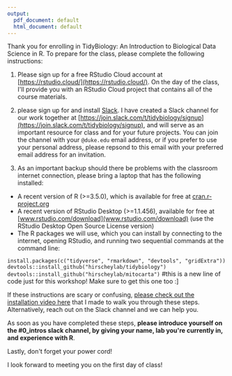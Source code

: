 ```yaml
---
output:
  pdf_document: default
  html_document: default
---
```

Thank you for enrolling in TidyBiology: An Introduction to Biological Data Science in R. To prepare for the class, please complete the following instructions:

1. Please sign up for a free RStudio Cloud account at [https://rstudio.cloud/](https://rstudio.cloud/). On the day of the class, I'll provide you with an RStudio Cloud project that contains all of the course materials. 

2. please sign up for and install [Slack](https://slack.com). I have created a Slack channel for our work together at [https://join.slack.com/t/tidybiology/signup](https://join.slack.com/t/tidybiology/signup), and will serve as an important resource for class and for your future projects. You can join the channel with your `@duke.edu` email address, or if you prefer to use your personal address, please repsond to this email with your preferred email address for an invitation.

3. As an important backup should there be problems with the classroom internet connection, please bring a laptop that has the following installed:

* A recent version of R (>=3.5.0), which is available for free at [cran.r-project.org](cran.r-project.org)
* A recent version of RStudio Desktop (>=1.1.456), available for free at [www.rstudio.com/download](www.rstudio.com/download) (use the RStudio Desktop Open Source License version)
* The R packages we will use, which you can install by connecting to the internet, opening RStudio, and running two sequential commands at the command line:

`install.packages(c("tidyverse", "rmarkdown", "devtools", "gridExtra"))`  
`devtools::install_github("hirscheylab/tidybiology")`  
`devtools::install_github("hirscheylab/mitocarta")` #this is a new line of code just for this workshop! Make sure to get this one too :]  

If these instructions are scary or confusing, [please check out the installation video here](https://www.youtube.com/watch?v=nyP32Gvkgsg) that I made to walk you through these steps. Alternatively, reach out on the Slack channel and we can help you.

As soon as you have completed these steps, **please introduce yourself on the #0_intros slack channel, by giving your name, lab you're currently in, and experience with R**.
 
Lastly, don't forget your power cord!

I look forward to meeting you on the first day of class!